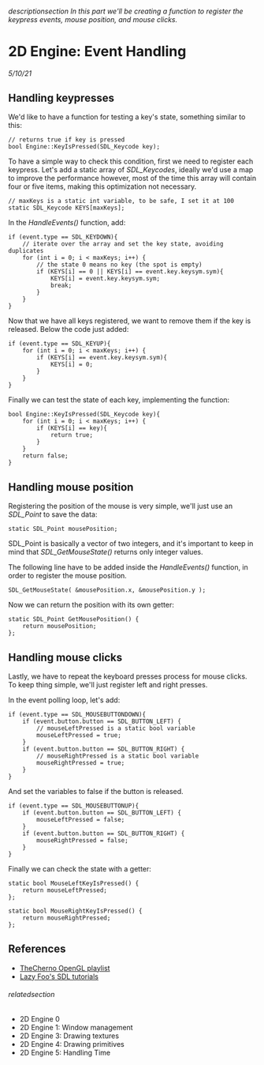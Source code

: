
###### descriptionsection In this part we'll be creating a function to register the keypress events, mouse position, and mouse clicks.

# 2D Engine: Event Handling

*5/10/21*

## Handling keypresses

We'd like to have a function for testing a key's state, something similar to this: 

```
// returns true if key is pressed
bool Engine::KeyIsPressed(SDL_Keycode key); 
```

To have a simple way to check this condition, first we need to register each keypress. 
Let's add a static array of *SDL_Keycodes*, ideally we'd use a map to improve the performance 
however, most of the time this array will contain four or five items, making this optimization not necessary.

```
// maxKeys is a static int variable, to be safe, I set it at 100
static SDL_Keycode KEYS[maxKeys];
``` 

In the *HandleEvents()* function, add: 

```
if (event.type == SDL_KEYDOWN){
    // iterate over the array and set the key state, avoiding duplicates
    for (int i = 0; i < maxKeys; i++) { 
        // the state 0 means no key (the spot is empty)
        if (KEYS[i] == 0 || KEYS[i] == event.key.keysym.sym){
            KEYS[i] = event.key.keysym.sym;
            break;
        }
    }
}
```

Now that we have all keys registered, we want to remove them if the key is released.
Below the code just added: 

```
if (event.type == SDL_KEYUP){
    for (int i = 0; i < maxKeys; i++) {
        if (KEYS[i] == event.key.keysym.sym){
            KEYS[i] = 0;
        }
    }
}
```

Finally we can test the state of each key, implementing the function: 

```
bool Engine::KeyIsPressed(SDL_Keycode key){
    for (int i = 0; i < maxKeys; i++) {
        if (KEYS[i] == key){
            return true;
        }
    }
    return false;
}
```

## Handling mouse position

Registering the position of the mouse is very simple, we'll just use an *SDL_Point* to save the data: 

```
static SDL_Point mousePosition;
```

SDL_Point is basically a vector of two integers, and it's important to keep in mind that *SDL_GetMouseState()* 
returns only integer values.

The following line have to be added inside the *HandleEvents()* function, in order to register the mouse position. 

```
SDL_GetMouseState( &mousePosition.x, &mousePosition.y );
```

Now we can return the position with its own getter:

```
static SDL_Point GetMousePosition() { 
    return mousePosition; 
};
```

## Handling mouse clicks

Lastly, we have to repeat the keyboard presses process for mouse clicks. 
To keep thing simple, we'll just register left and right presses.

In the event polling loop, let's add: 

```
if (event.type == SDL_MOUSEBUTTONDOWN){
    if (event.button.button == SDL_BUTTON_LEFT) {
        // mouseLeftPressed is a static bool variable
        mouseLeftPressed = true;
    }
    if (event.button.button == SDL_BUTTON_RIGHT) {
        // mouseRightPressed is a static bool variable
        mouseRightPressed = true;
    }
}
```

And set the variables to false if the button is released.

```
if (event.type == SDL_MOUSEBUTTONUP){
    if (event.button.button == SDL_BUTTON_LEFT) {
        mouseLeftPressed = false;
    }
    if (event.button.button == SDL_BUTTON_RIGHT) {
        mouseRightPressed = false;
    }
}
```

Finally we can check the state with a getter: 

```
static bool MouseLeftKeyIsPressed() { 
    return mouseLeftPressed; 
};

static bool MouseRightKeyIsPressed() { 
    return mouseRightPressed; 
};
```

## References

 - [TheCherno OpenGL playlist](https://www.youtube.com/playlist?list=PLlrATfBNZ98foTJPJ_Ev03o2oq3-GGOS2)
 - [Lazy Foo's SDL tutorials](https://lazyfoo.net/tutorials/OpenGL/index.php)


###### relatedsection

 - 2D Engine 0
 - 2D Engine 1: Window management
 - 2D Engine 3: Drawing textures
 - 2D Engine 4: Drawing primitives
 - 2D Engine 5: Handling Time